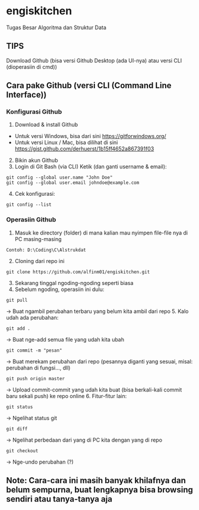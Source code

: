 # engiskitchen
Tugas Besar Algoritma dan Struktur Data

## TIPS
Download Github (bisa versi Github Desktop (ada UI-nya) atau versi CLI (dioperasiin di cmd))

## Cara pake Github (versi CLI (Command Line Interface))

### Konfigurasi Github
1. Download & install Github
* Untuk versi Windows, bisa dari sini https://gitforwindows.org/
* Untuk versi Linux / Mac, bisa dilihat di sini https://gist.github.com/derhuerst/1b15ff4652a867391f03
2. Bikin akun Github
3. Login di Git Bash (via CLI)
Ketik (dan ganti username & email):
```
git config --global user.name "John Doe"
git config --global user.email johndoe@example.com
```
4. Cek konfigurasi:
```
git config --list
```

### Operasiin Github
1. Masuk ke directory (folder) di mana kalian mau nyimpen file-file nya di PC masing-masing
```
Contoh: D:\Coding\C\Alstrukdat
```
2. Cloning dari repo ini
```
git clone https://github.com/alfinm01/engiskitchen.git
```
3. Sekarang tinggal ngoding-ngoding seperti biasa
4. Sebelum ngoding, operasiin ini dulu:
```
git pull
```
-> Buat ngambil perubahan terbaru yang belum kita ambil dari repo
5. Kalo udah ada perubahan:
```
git add .
```
-> Buat nge-add semua file yang udah kita ubah
```
git commit -m "pesan"
```
-> Buat merekam perubahan dari repo (pesannya diganti yang sesuai, misal: perubahan di fungsi..., dll)
```
git push origin master
```
-> Upload commit-commit yang udah kita buat (bisa berkali-kali commit baru sekali push) ke repo online
6. Fitur-fitur lain:
```
git status
```
-> Ngelihat status git
```
git diff
```
-> Ngelihat perbedaan dari yang di PC kita dengan yang di repo
```
git checkout                    
```
-> Nge-undo perubahan (?)
    
## Note: Cara-cara ini masih banyak khilafnya dan belum sempurna, buat lengkapnya bisa browsing sendiri atau tanya-tanya aja
